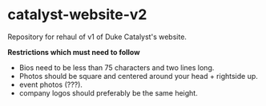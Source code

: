 # catalyst-website-v2

Repository for rehaul of v1 of Duke Catalyst's website.

**Restrictions which must need to follow**

- Bios need to be less than 75 characters and two lines long.
- Photos should be square and centered around your head + rightside up.
- event photos (???).
- company logos should preferably be the same height.
